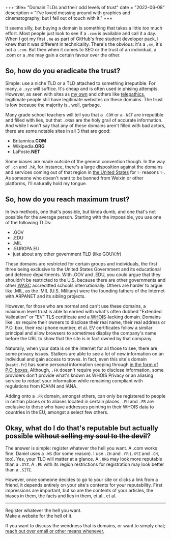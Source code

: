 +++
title= "Domain TLDs and their odd levels of trust"
date = "2022-06-08"
description = "I've loved messing around with graphics and cinematography; but I fell out of touch with it."
+++

It seems silly, but buying a domain is something that takes a little *too* much effort. Most people just look to see if a `.com` is available and call it a day. When I got my first `.me` as part of GitHub's free student developer pack, I knew that it was different in technicality. There's the obvious: it's a `.me`, it's not a `.com`. But then when it comes to SEO or the trust of an individual, a .com or a .me may gain a certain favour over the other.

## So, how do you eradicate the trust?
Simple: use a niche TLD or a TLD attached to something irreputible. For many, a `.xyz` will suffice. It's cheap and is often used in phising attempts. However, as seen with sites as [my own](https://doamatto.xyz) and others like [telepathics](https://telepathics.xyz), legitimate people still have legitimate websites on these domains. The trust is low because the majority is.. well, garbage.

Many grade school teachers will tell you that a `.COM` or a `.NET` are irreputible and filled with lies, but that `.ORG`s are the holy grail of accurate information. And while I won't say that any of these domains aren't filled with bad actors, there are some notable sites in all 3 that are good:
  - Britannica.**COM**
  - Wikipedia.**ORG**
  - LaPoste.**NET**

Some biases are made outside of the general convention though. In the way of `.cn` and `.hk`, for instance, there's a large disposition against the domains and services coming out of that region in [the United States](https://www.reuters.com/technology/us-withdrawing-trump-executive-orders-that-sought-ban-tiktok-wechat-2021-06-09/) for :sparkles: reasons :sparkles:. As someone who doesn't want to be banned from Weixin or other platforms, I'll naturally hold my tongue.

## So, how do you reach maximum trust?
In two methods, one that's possible, but kinda dumb, and one that's not possible for the average person. Starting with the impossible, you use one of the following TLDs:
  - .GOV
  - .EDU
  - .MIL
  - .EUROPA.EU
  - just about any other government TLD (like GOUV.fr)

These domains are restricted for certain groups and individuals, the first three being exclusive to the United States Government and its educational and defence departments. With .GOV and .EDU, you could argue that they shouldn't be restricted to the U.S. because there are other governments and other <abbr title="Western Association of Schools and Colleges; accredits all types of schools so that degrees can be granted. Internationally seen in east asia, amongst other areas.">WASC</abbr> accreditted schools internationally. Others are harder to argue like .MIL, as the .MIL (U.S. Military) were the founding fathers of the Internet with ARPANET and its sibling projects.

However, for those who are normal and can't use these domains, a maximum level trust is able to earned with what's often dubbed "Extended Validation" or "EV" TLS certificate and a <abbr title="WHO IS the owner of that site.">WHOIS</abbr>-lacking domain. Domains like `.US` require their owners to disclose their real name, their real address or P.O. box, their real phone number, et al. EV certificates follow a similar principal and allow browsers to sometimes display the company's name before the URL to show that the site is in fact owned by that company.

Naturally, when your data is on the Internet for all those to see, there are some privacy issues. Stalkers are able to see a lot of new information on an individual and gain access to troves. In fact, even this site's domain (`maatt.fr`) has some personal information seeping through [in the form of P.O. boxes.](https://www.afnic.fr/noms-de-domaine/tout-savoir/whois-trouver-un-nom-de-domaine/?domaine=maatt+&tld=fr) Although, `.FR` doesn't require you to disclose information, some providers don't provide what's known as WHOIS Privacy or an aliasing service to redact your information while remaining compliant with regulations from ICANN and IANA.

Adding onto a `.FR` domain, amongst others, can only be registered to people in certian places or to aliases located in certain places. `.EU` and `.FR` are exclusive to those who have addresses pointing in their WHOIS data to countries in the EU, amongst a select few others.

## Okay, what do I do that's reputable but actually possible ~~without selling my soul to the devil~~?
The answer is simple: register whatever the hell you want. A .com works fine. Daniel uses a `.WS` (for some reason). I use `.CH` and `.FR` (`.XYZ` and `.CN`, too). Yes, your TLD will matter at a glance. A `.ORG` may look more reputable than a `.XYZ`. A `.EU` with its region restrictions for registration may look better than a `.SITE`.

However, once someone decides to go to your site or clicks a link from a friend, it depends entirely on your site's contents for your reputability. First impressions are important, but so are the contents of your articles, the biases in them, the facts and lies in them, et al., et al.

---

Register whatever the hell you want.<br/>
Make a website for the hell of it.<br/>

If you want to discuss the weirdness that is domains, or want to simply chat; [reach out over email or other means whenever.](/contact)